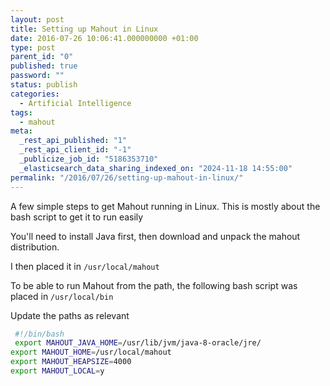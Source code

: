 ```yaml
---
layout: post
title: Setting up Mahout in Linux
date: 2016-07-26 10:06:41.000000000 +01:00
type: post
parent_id: "0"
published: true
password: ""
status: publish
categories:
  - Artificial Intelligence
tags:
  - mahout
meta:
  _rest_api_published: "1"
  _rest_api_client_id: "-1"
  _publicize_job_id: "5186353710"
  _elasticsearch_data_sharing_indexed_on: "2024-11-18 14:55:00"
permalink: "/2016/07/26/setting-up-mahout-in-linux/"
---
```


A few simple steps to get Mahout running in Linux. This is mostly about the bash
script to get it to run easily

You'll need to install Java first, then download and unpack the mahout
distribution.

I then placed it in `/usr/local/mahout`

To be able to run Mahout from the path, the following bash script was placed in
`/usr/local/bin`

Update the paths as relevant

```bash
 #!/bin/bash
 export MAHOUT_JAVA_HOME=/usr/lib/jvm/java-8-oracle/jre/
export MAHOUT_HOME=/usr/local/mahout
export MAHOUT_HEAPSIZE=4000
export MAHOUT_LOCAL=y
```
